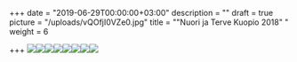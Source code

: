 +++
date = "2019-06-29T00:00:00+03:00"
description = ""
draft = true
picture = "/uploads/vQOfjI0VZe0.jpg"
title = "\"Nuori ja Terve Kuopio 2018\" "
weight = 6

+++
![](/uploads/9rPcvgfS7XY.jpg)![](/uploads/a8yKh9oHoCY.jpg)![](/uploads/fv8IgPvjvCo.jpg)![](/uploads/Lovehate-Kuopio_72.jpg)![](/uploads/UFzf4JyaPpU.jpg)![](/uploads/2Hj0To9zyvw.jpg)![](/uploads/38920196_1987682661276652_6419777090089910272_n.jpg)![](/uploads/OdKmWBOojJI.jpg)